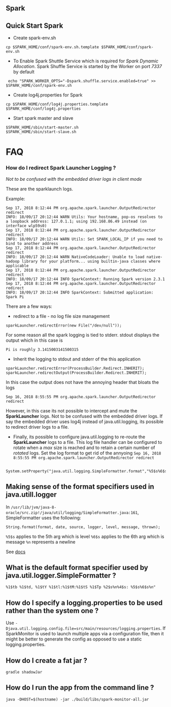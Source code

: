 Spark
------------------------------------

## Quick Start Spark

- Create spark-env.sh

`cp $SPARK_HOME/conf/spark-env.sh.template $SPARK_HOME/conf/spark-env.sh` 
- To Enable Spark Shuttle Service which is required for _Spark Dynamic Allocation_.
Spark Shuffle Service is started by the Worker on port *7337* by default

` echo "SPARK_WORKER_OPTS="-Dspark.shuffle.service.enabled=true" >> $SPARK_HOME/conf/spark-env.sh`
- Create log4j.properties for Spark 
```
cp $SPARK_HOME/conf/log4j.properties.template $SPARK_HOME/conf/log4j.properties
```

- Start spark master and slave 
```
$SPARK_HOME/sbin/start-master.sh
$SPARK_HOME/sbin/start-slave.sh
```

# FAQ
### How do I redirect Spark Launcher Logging ?
 *Not to be confused with the embedded driver logs in client mode* 
 
 These are the sparklaunch logs.
 
 Example:
 
 ```
 Sep 17, 2018 8:12:44 PM org.apache.spark.launcher.OutputRedirector redirect
 INFO: 18/09/17 20:12:44 WARN Utils: Your hostname, pop-os resolves to a loopback address: 127.0.1.1; using 192.168.86.49 instead (on interface wlp59s0)
 Sep 17, 2018 8:12:44 PM org.apache.spark.launcher.OutputRedirector redirect
 INFO: 18/09/17 20:12:44 WARN Utils: Set SPARK_LOCAL_IP if you need to bind to another address
 Sep 17, 2018 8:12:44 PM org.apache.spark.launcher.OutputRedirector redirect
 INFO: 18/09/17 20:12:44 WARN NativeCodeLoader: Unable to load native-hadoop library for your platform... using builtin-java classes where applicable
 Sep 17, 2018 8:12:44 PM org.apache.spark.launcher.OutputRedirector redirect
 INFO: 18/09/17 20:12:44 INFO SparkContext: Running Spark version 2.3.1
 Sep 17, 2018 8:12:44 PM org.apache.spark.launcher.OutputRedirector redirect
 INFO: 18/09/17 20:12:44 INFO SparkContext: Submitted application: Spark Pi
```

There are a few ways:
- redirect to a file - no log file size management
```
sparkLauncher.redirectError(new File("/dev/null"));
```
For some reason all the spark logging is tied to stderr.
stdout displays the output which in this case is 

```
Pi is roughly 3.1415003141500315
```

- Inherit the logging to stdout and stderr of the this application
```
sparkLauncher.redirectError(ProcessBuilder.Redirect.INHERIT);
sparkLauncher.redirectOutput(ProcessBuilder.Redirect.INHERIT);
```
In this case the output does not have the annoying header that bloats the logs
```
Sep 16, 2018 8:55:55 PM org.apache.spark.launcher.OutputRedirector redirect                   

```
However, in this case its not possible to intercept and mute the **SparkLauncher** logs.
Not to be confused with the embedded driver logs. If say the embedded driver uses 
log4j instead of java.util.logging, its possible to redirect driver logs to a file. 

- Finally, its possible to configure java.util.logging to re-route the **SparkLauncher** logs
to a file. This log file handler can be configured to rotate when a _max_ size is reached
and to retain a certain number of _rotated_ logs.
Set the log format to get rid of the annyoing `Sep 16, 2018 8:55:55 PM org.apache.spark.launcher.OutputRedirector redirect`
```
        System.setProperty("java.util.logging.SimpleFormatter.format","%5$s%6$s%n");
```


## Making sense of the format specifiers used in java.utill.logger
In `/usr/lib/jvm/java-8-oracle/src.zip!/java/util/logging/SimpleFormatter.java:161`, SimpleFormatter uses the following:
```
String.format(format, date, source, logger, level, message, thrown);
```
`%5$s` applies to the 5th arg which is level 
`%6$s` applies to the 6th arg which is message
`%n`   represents a newline

See [docs](https://docs.oracle.com/javase/7/docs/api/java/util/Formatter.html)

## What is the default format specifier used by java.util.logger.SimpleFormatter ?
```
%1$tb %1$td, %1$tY %1$tl:%1$tM:%1$tS %1$Tp %2$s%n%4$s: %5$s%6$s%n"
```

## How do I specify a logging.properties to be used rather than the system one ?
 Use `-Djava.util.logging.config.file=src/main/resources/logging.properties`.
 If SparkMonitor is used to launch multiple apps via a configuration file, then 
 it might be better to generate the config as opposed to use a static logging.properties.

## How do I create a fat jar ?
`gradle shadowJar
`
## How do I run the app from the command line ?

`java -DHOST=$(hostname) -jar ./build/libs/spark-monitor-all.jar`
